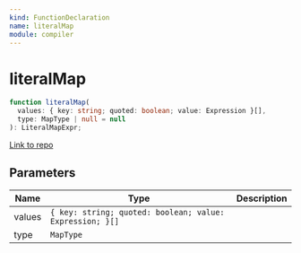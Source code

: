 ```yaml
---
kind: FunctionDeclaration
name: literalMap
module: compiler
---
```


# literalMap

```ts
function literalMap(
  values: { key: string; quoted: boolean; value: Expression }[],
  type: MapType | null = null
): LiteralMapExpr;
```

[Link to repo](https://github.com/timdeschryver/angular/blob/master/packages/compiler/src/output/output_ast.ts#L1725-L1730)

## Parameters

| Name   | Type                                                     | Description |
| ------ | -------------------------------------------------------- | ----------- |
| values | `{ key: string; quoted: boolean; value: Expression; }[]` |             |
| type   | `MapType`                                                |             |
